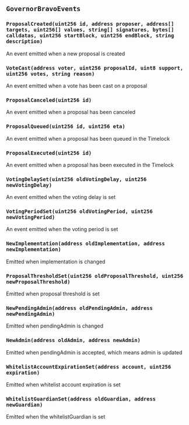 ## `GovernorBravoEvents`







### `ProposalCreated(uint256 id, address proposer, address[] targets, uint256[] values, string[] signatures, bytes[] calldatas, uint256 startBlock, uint256 endBlock, string description)`

An event emitted when a new proposal is created



### `VoteCast(address voter, uint256 proposalId, uint8 support, uint256 votes, string reason)`

An event emitted when a vote has been cast on a proposal




### `ProposalCanceled(uint256 id)`

An event emitted when a proposal has been canceled



### `ProposalQueued(uint256 id, uint256 eta)`

An event emitted when a proposal has been queued in the Timelock



### `ProposalExecuted(uint256 id)`

An event emitted when a proposal has been executed in the Timelock



### `VotingDelaySet(uint256 oldVotingDelay, uint256 newVotingDelay)`

An event emitted when the voting delay is set



### `VotingPeriodSet(uint256 oldVotingPeriod, uint256 newVotingPeriod)`

An event emitted when the voting period is set



### `NewImplementation(address oldImplementation, address newImplementation)`

Emitted when implementation is changed



### `ProposalThresholdSet(uint256 oldProposalThreshold, uint256 newProposalThreshold)`

Emitted when proposal threshold is set



### `NewPendingAdmin(address oldPendingAdmin, address newPendingAdmin)`

Emitted when pendingAdmin is changed



### `NewAdmin(address oldAdmin, address newAdmin)`

Emitted when pendingAdmin is accepted, which means admin is updated



### `WhitelistAccountExpirationSet(address account, uint256 expiration)`

Emitted when whitelist account expiration is set



### `WhitelistGuardianSet(address oldGuardian, address newGuardian)`

Emitted when the whitelistGuardian is set



